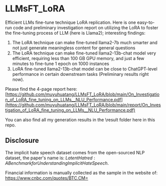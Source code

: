 # LLMsFT_LoRA
Efficient LLMs fine-tune technique LoRA replication. Here is one easy-to-run code and preliminary investigation report on utilizing the LoRA to foster the fine-tuning process of LLM (here is Llama2); interesting findings:
1. The LoRA technique can make fine-tuned llama2-7b much smarter and not just generate meaningless content for general questions
2. The LoRA technique can make fine-tuned llama2-13b-chat model very efficient, requiring less than 100 GB GPU memory, and just a few minutes to fine-tune 1 epoch on 1000 instances
3. LoRA fine-tuned llama2-13b-chat model can be close to ChatGPT-level performance in certain downstream tasks (Preliminary results right now).

Please find the 4-page report here: [https://github.com/muyuhuatang/LLMsFT_LoRA/blob/main/On_Investigation_of_LoRA_fine_tuning_on_LLMs__NLU_Performance.pdf](https://github.com/muyuhuatang/LLMsFT_LoRA/blob/main/report/On_Investigation_of_LoRA_fine_tuning_on_LLMs__NLU_Performance.pdf)

You can also find all my generation results in the \result folder here in this repo.


## Disclosure
The implicit hate speech dataset comes from the open-sourced NLP dataset, the paper's name is: $Latent Hatred: A Benchmark for Understanding Implicit Hate Speech$.

Financial information is manually collected as the sample in the website of: https://www.cnbc.com/quotes/BTC.CM=
